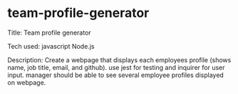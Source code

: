 # team-profile-generator
Title:
Team profile generator

Tech used:
javascript
Node.js

Description:
Create a webpage that displays each employees profile (shows name, job title, email, and github). use jest for testing and inquirer for user input. manager should be able to see several employee profiles displayed on webpage.

